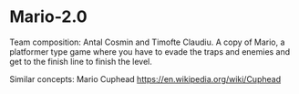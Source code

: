 # Mario-2.0
Team composition: Antal Cosmin and Timofte Claudiu.
A copy of Mario, a platformer type game where you have to evade the traps and enemies and get to the finish line to finish the level.

Similar concepts: Mario 
                  Cuphead https://en.wikipedia.org/wiki/Cuphead
                  


